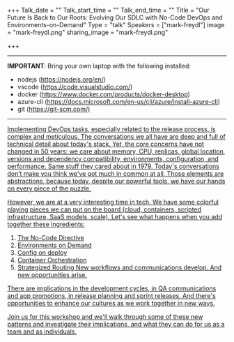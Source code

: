 +++
Talk_date = ""
Talk_start_time = ""
Talk_end_time = ""
Title = "Our Future Is Back to Our Roots: Evolving Our SDLC with No-Code DevOps and Environments-on-Demand"
Type = "talk"
Speakers = ["mark-freydl"]
image = "mark-freydl.png"
sharing_image = "mark-freydl.png"

+++

<hr/>
<b>IMPORTANT</b>: Bring your own laptop with the following installed:
<ul>
<li> nodejs (<a href="https://nodejs.org/en/">https://nodejs.org/en/</a>)</li>
<li> vscode (<a href="https://code.visualstudio.com/">https://code.visualstudio.com/</a>)</li>
<li> docker (<a href="https://www.docker.com/products/docker-desktop">https://www.docker.com/products/docker-desktop</a>)</li>
<li> azure-cli (<a href="https://docs.microsoft.com/en-us/cli/azure/install-azure-cli">https://docs.microsoft.com/en-us/cli/azure/install-azure-cli</a>)</li>
<li> git (<a href="https://git-scm.com/">https://git-scm.com/)</li>
</ul>

<hr/>


Implementing DevOps tasks, especially related to the release process, is complex and meticulous. The conversations we all have are deep and full of technical detail about today's stack. Yet, the core concerns have not changed in 50 years: we care about memory, CPU, replicas, global location, versions and dependency compatibility, environments, configuration, and performance. Same stuff they cared about in 1979. Today's conversations don’t make you think we've got much in common at all. Those elements are abstractions, because today, despite our powerful tools, we have our hands on every piece of the puzzle.

However, we are at a very interesting time in tech. We have some colorful playing pieces we can put on the board (cloud, containers, scripted infrastructure, SaaS models, scale). Let's see what happens when you add together these ingredients:

1. The No-Code Directive 
2. Environments on Demand
3. Config on deploy
4. Container Orchestration
5. Strategized Routing
New workflows and communications develop. And new opportunities arise.

There are implications in the development cycles, in QA communications and app promotions, in release planning and sprint releases. And there's opportunities to enhance our cultures as we work together in new ways.

Join us for this workshop and we'll walk through some of these new patterns and investigate their implications, and what they can do for us as a team and as individuals.
